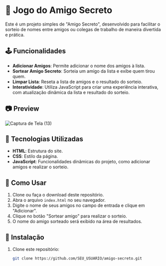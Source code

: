 # 🎯 Jogo do Amigo Secreto

Este é um projeto simples de "Amigo Secreto", desenvolvido para facilitar o sorteio de nomes entre amigos ou colegas de trabalho de maneira divertida e prática.

## 🕹️ Funcionalidades

- **Adicionar Amigos**: Permite adicionar o nome dos amigos à lista.
- **Sortear Amigo Secreto**: Sorteia um amigo da lista e exibe quem tirou quem.
- **Limpar Lista**: Reseta a lista de amigos e o resultado do sorteio.
- **Interatividade**: Utiliza JavaScript para criar uma experiência interativa, com atualização dinâmica da lista e resultado do sorteio.

## 📷  Preview 
![Captura de Tela (13)](https://github.com/user-attachments/assets/4bd06769-7dbf-4ed5-b9e7-0b21ae275d8b)

## 🚀 Tecnologias Utilizadas

- **HTML**: Estrutura do site.
- **CSS**: Estilo da página.
- **JavaScript**: Funcionalidades dinâmicas do projeto, como adicionar amigos e realizar o sorteio.

## 📌 Como Usar

1. Clone ou faça o download deste repositório.
2. Abra o arquivo `index.html` no seu navegador.
3. Digite o nome de seus amigos no campo de entrada e clique em "Adicionar".
4. Clique no botão "Sortear amigo" para realizar o sorteio.
5. O nome do amigo sorteado será exibido na área de resultados.

## 📌 Instalação

1. Clone este repositório:
   ```bash
   git clone https://github.com/SEU_USUARIO/amigo-secreto.git
